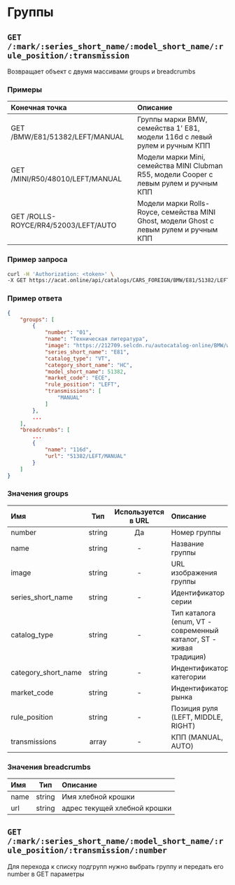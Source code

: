 # Группы

## `GET /:mark/:series_short_name/:model_short_name/:rule_position/:transmission`

Возвращает объект с двумя массивами groups и breadcrumbs

### Примеры

| Конечная точка | Описание |
| :---- | :--------------- |
| GET /BMW/E81/51382/LEFT/MANUAL | Группы марки BMW, семейства 1' E81, модели 116d с левый рулем и ручным КПП |
| GET /MINI/R50/48010/LEFT/MANUAL | Модели марки Mini, семейства MINI Clubman R55, модели Cooper с левым рулем и ручным КПП  |
| GET /ROLLS-ROYCE/RR4/52003/LEFT/AUTO | Модели марки Rolls-Royce, семейства MINI Ghost, модели Ghost с левым рулем и ручным КПП |

### Пример запроса

```bash
curl -H 'Authorization: <token>' \
-X GET https://acat.online/api/catalogs/CARS_FOREIGN/BMW/E81/51382/LEFT/MANUAL
```

### Пример ответа

```json
{
    "groups": [
        {
            "number": "01",
            "name": "Техническая литература",
            "image": "https://212709.selcdn.ru/autocatalog-online/BMW/w_grafik/99291_t.jpg",
            "series_short_name": "E81",
            "catalog_type": "VT",
            "category_short_name": "HC",
            "model_short_name": 51382,
            "market_code": "ECE",
            "rule_position": "LEFT",
            "transmissions": [
                "MANUAL"
            ]
        },
        ...
    ],
    "breadcrumbs": [
        ...
        {
            "name": "116d",
            "url": "51382/LEFT/MANUAL"
        }
    ]
}
```

### Значения groups

| Имя | Тип | Используется в URL | Описание |
| :---- | :------: | :------: | :--------------- |
| number | string | Да | Номер группы |
| name | string | - | Название группы |
| image | string | - | URL изображения группы |
| series_short_name | string | - | Идентификатор серии |
| catalog_type | string | - | Тип каталога (enum, VT - современный каталог, ST - живая традиция) |
| category_short_name | string | - | Индентификатор категории |
| market_code | string | - | Индентификатор рынка |
| rule_position | string | - | Позиция руля (LEFT, MIDDLE, RIGHT) |
| transmissions | array | - | КПП (MANUAL, AUTO) |


### Значения breadcrumbs

| Имя | Тип | Описание |
| :---- | :------: | :--------------- |
| name | string | Имя хлебной крошки |
| url | string | адрес текущей хлебной крошки |


## `GET /:mark/:series_short_name/:model_short_name/:rule_position/:transmission/:number`

Для перехода к списку подгрупп нужно выбрать группу и передать его number в GET параметры